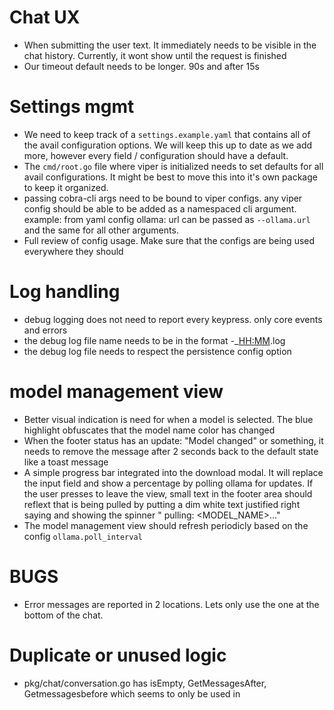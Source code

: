 

# Chat UX
- When submitting the user text. It immediately needs to be visible in the chat history. Currently, it wont show until the request is finished
- Our timeout default needs to be longer. 90s and after 15s 

# Settings mgmt
- We need to keep track of a `settings.example.yaml` that contains all of the avail configuration options. We will keep this up to date as we add more, however every field / configuration should have a default.
- The `cmd/root.go` file where viper is initialized needs to set defaults for all avail configurations. It might be best to move this into it's own package to keep it organized.
- passing cobra-cli args need to be bound to viper configs. any viper config should be able to be added as a namespaced cli argument. example: from yaml config ollama: url can be passed as `--ollama.url` and the same for all other arguments.
- Full review of config usage. Make sure that the configs are being used everywhere they should

# Log handling
- debug logging does not need to report every keypress. only core events and errors
- the debug log file name needs to be in the format <NAME>-<YYYYMMDD>_<HH:MM>.log
- the debug log file needs to respect the persistence config option

# model management view
- Better visual indication is need for when a model is selected. The blue highlight obfuscates that the model name color has changed
- When the footer status has an update: "Model changed" or something, it needs to remove the message after 2 seconds back to the default state like a toast message
- A simple progress bar integrated into the download modal. It will replace the input field and show a percentage by polling ollama for updates. If the user presses <esc> to leave the view, small text in the footer area should reflext that <model> is being pulled by putting a dim white text justified right saying and showing the spinner "<SPINNER> pulling: <MODEL_NAME>..."
- The model management view should refresh periodicly based on the config `ollama.poll_interval`


# BUGS
- Error messages are reported in 2 locations. Lets only use the one at the bottom of the chat.

# Duplicate or unused logic
- pkg/chat/conversation.go has isEmpty, GetMessagesAfter, Getmessagesbefore which seems to only be used in